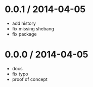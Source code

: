 
0.0.1 / 2014-04-05
==================

 * add history
 * fix missing shebang
 * fix package

0.0.0 / 2014-04-05
==================

 * docs
 * fix typo
 * proof of concept

